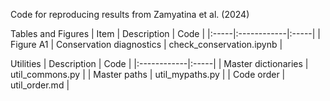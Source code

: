Code for reproducing results from Zamyatina et al. (2024)

Tables and Figures
| Item | Description | Code |
|:-----|:------------|:-----|
| Figure A1 | Conservation diagnostics | check_conservation.ipynb |

Utilities
| Description | Code |
|:------------|:-----|
| Master dictionaries | util_commons.py |
| Master paths | util_mypaths.py |
| Code order | util_order.md |
